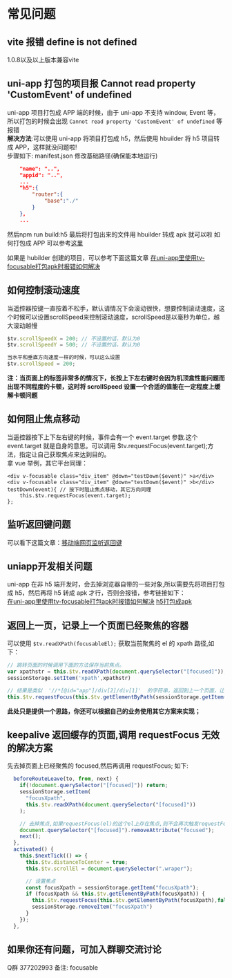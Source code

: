# 常见问题 
## vite 报错 define is not defined
1.0.8以及以上版本兼容vite

## uni-app 打包的项目报 Cannot read property 'CustomEvent' of undefined
uni-app 项目打包成 APP 端的时候，由于 uni-app 不支持 window, Event 等，所以打包的时候会出现 `Cannot read property 'CustomEvent' of undefined` 等报错                            
**解决方法**:可以使用 uni-app 将项目打包成 h5，然后使用 hbuilder 将 h5 项目转成 APP，这样就没问题啦!     
步骤如下: 
manifest.json 修改基础路径(确保能本地运行)
```json
	"name": "..",
	"appid": "..",
	...
	"h5":{
		"router":{
			"base":"./"
		}
	},
	...
```
然后npm run build:h5
最后将打包出来的文件用 hbuilder 转成 apk 就可以啦
如何打包成 APP 可以参考[这里](https://blog.csdn.net/sllailcp/article/details/118397743)

如果是 hubilder 创建的项目，可以参考下面这篇文章
[在uni-app里使用tv-focusable打包apk时报错如何解决](https://blog.csdn.net/sllailcp/article/details/119939974)

## 如何控制滚动速度
当遥控器按键一直按着不松手，默认请情况下会滚动很快，想要控制滚动速度，这个时候可以设置scrollSpeed来控制滚动速度，scrollSpeed是以毫秒为单位，越大滚动越慢
```js
$tv.scrollSpeedX = 200; // 不设置的话，默认为0
$tv.scrollSpeedY = 500; // 不设置的话，默认为0

当水平和垂直方向速度一样的时候，可以这么设置
$tv.scrollSpeed = 200;
```
**注：当页面上的标签非常多的情况下，长按上下左右键时会因为机顶盒性能问题而出现不同程度的卡顿，这时将 scrollSpeed 设置一个合适的值能在一定程度上缓解卡顿问题**

## 如何阻止焦点移动
当遥控器按下上下左右键的时候，事件会有一个 event.target 参数.这个 event.target 就是自身的意思。可以调用 $tv.requestFocus(event.target);方法，指定让自己获取焦点来达到目的。  
拿 vue 举例，其它平台同理：
```vue
<div v-focusable class="div_item" @down="testDown($event)" >a</div>
<div v-focusable class="div_item" @down="testDown($event)" >b</div>
testDown(event){ // 按下时阻止焦点移动，其它方向同理
    this.$tv.requestFocus(event.target); 
};
```
## 监听返回键问题
可以看下这篇文章：[移动端网页监听返回键](https://blog.csdn.net/Aislli/article/details/81178562)

## uniapp开发相关问题
uni-app 在非 h5 端开发时，会去掉浏览器自带的一些对象,所以需要先将项目打包成 h5，然后再将 h5 转成 apk 才行，否则会报错，参考链接如下：                     
[在uni-app里使用tv-focusable打包apk时报错如何解决](https://blog.csdn.net/sllailcp/article/details/119939974)
[h5打包成apk](https://blog.csdn.net/sllailcp/article/details/118397743)

## 返回上一页，记录上一个页面已经聚焦的容器
可以使用 `$tv.readXPath(focusableEl);` 获取当前聚焦的 el 的 xpath 路径,如下：
```js
// 跳转页面的时候调用下面的方法保存当前焦点。
var xpathstr = this.$tv.readXPath(document.querySelector("[focused]"));
sessionStorage.setItem('xpath',xpathstr)

// 结果是类似  '//*[@id="app"]/div[2]/div[1]'  的字符串，返回到上一个页面，让记录的焦点恢复聚焦状态
this.$tv.requestFocus(this.$tv.getElementByPath(sessionStorage.getItem('xpath')))
```
**此处只是提供一个思路，你还可以根据自己的业务使用其它方案来实现；**

## keepalive 返回缓存的页面,调用 requestFocus 无效的解决方案
先去掉页面上已经聚焦的 focused,然后再调用 requestFocus; 如下:
```js
  beforeRouteLeave(to, from, next) {
    if(!document.querySelector("[focused]")) return;
    sessionStorage.setItem(
      "focusXpath",
      this.$tv.readXPath(document.querySelector("[focused]"))
    );

    // 去掉焦点,如果requestFocus(el)的这个el上存在焦点,则不会再次触发requestFocus
    document.querySelector("[focused]").removeAttribute("focused");
    next();
  },
  activated() {
    this.$nextTick(() => {
      this.$tv.distanceToCenter = true;
      this.$tv.scrollEl = document.querySelector(".wraper");

      // 设置焦点
      const focusXpath = sessionStorage.getItem("focusXpath");
      if (focusXpath && this.$tv.getElementByPath(focusXpath)) {
        this.$tv.requestFocus(this.$tv.getElementByPath(focusXpath),false); 
        sessionStorage.removeItem("focusXpath")
      }
    });
  },
```

## 如果你还有问题，可加入群聊交流讨论
Q群 377202993  备注: focusable  